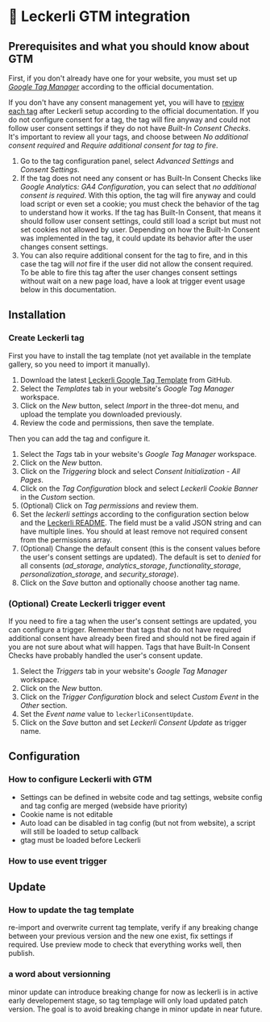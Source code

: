 # 🍪 Leckerli GTM integration

## Prerequisites and what you should know about GTM

First, if you don't already have one for your website, you must set up _[Google Tag Manager](https://support.google.com/tagmanager/answer/6103696)_ according to the official documentation.

If you don't have any consent management yet, you will have to [review each tag](https://support.google.com/tagmanager/answer/10718549) after Leckerli setup according to the official documentation. If you do not configure consent for a tag, the tag will fire anyway and could not follow user consent settings if they do not have _Built-In Consent Checks_. It's important to review all your tags, and choose between _No additional consent required_ and _Require additional consent for tag to fire_.

1. Go to the tag configuration panel, select _Advanced Settings_ and _Consent Settings_.
2. If the tag does not need any consent or has Built-In Consent Checks like _Google Analytics: GA4 Configuration_, you can select that _no additional consent is required_. With this option, the tag will fire anyway and could load script or even set a cookie; you must check the behavior of the tag to understand how it works. If the tag has Built-In Consent, that means it should follow user consent settings, could still load a script but must not set cookies not allowed by user. Depending on how the Built-In Consent was implemented in the tag, it could update its behavior after the user changes consent settings.
3. You can also require additional consent for the tag to fire, and in this case the tag will _not_ fire if the user did not allow the consent required. To be able to fire this tag after the user changes consent settings without wait on a new page load, have a look at trigger event usage below in this documentation.

## Installation

### Create Leckerli tag

First you have to install the tag template (not yet available in the template gallery, so you need to import it manually).

1. Download the latest [Leckerli Google Tag Template](https://raw.githubusercontent.com/antistatique/leckerli/main/doc/gtm-tag-template.tpl) from GitHub.
2. Select the _Templates_ tab in your website's _Google Tag Manager_ workspace.
3. Click on the _New_ button, select _Import_ in the three-dot menu, and upload the template you downloaded previously.
4. Review the code and permissions, then save the template.

Then you can add the tag and configure it.

1. Select the _Tags_ tab in your website's _Google Tag Manager_ workspace.
2. Click on the _New_ button.
3. Click on the _Triggering_ block and select _Consent Initialization - All Pages_.
4. Click on the _Tag Configuration_ block and select _Leckerli Cookie Banner_ in the _Custom_ section.
5. (Optional) Click on _Tag permissions_ and review them.
6. Set the _leckerli settings_ according to the configuration section below and the [Leckerli README](../README.md). The field must be a valid JSON string and can have multiple lines. You should at least remove not required consent from the permissions array.
7. (Optional) Change the default consent (this is the consent values before the user's consent settings are updated). The default is set to _denied_ for all consents (_ad_storage_, _analytics_storage_, _functionality_storage_, _personalization_storage_, and _security_storage_).
8. Click on the _Save_ button and optionally choose another tag name.

### (Optional) Create Leckerli trigger event

If you need to fire a tag when the user's consent settings are updated, you can configure a trigger. Remember that tags that do not have required additional consent have already been fired and should not be fired again if you are not sure about what will happen. Tags that have Built-In Consent Checks have probably handled the user's consent update.

1. Select the _Triggers_ tab in your website's _Google Tag Manager_ workspace.
2. Click on the _New_ button.
3. Click on the _Trigger Configuration_ block and select _Custom Event_ in the _Other_ section.
4. Set the _Event name_ value to `leckerliConsentUpdate`.
5. Click on the _Save_ button and set _Leckerli Consent Update_ as trigger name.

## Configuration

### How to configure Leckerli with GTM

* Settings can be defined in website code and tag settings, website config and tag config are merged (webside have priority)
* Cookie name is not editable
* Auto load can be disabled in tag config (but not from website), a script will still be loaded to setup callback
* gtag must be loaded before Leckerli

### How to use event trigger

## Update

### How to update the tag template
re-import and overwrite current tag template, verify if any breaking change between your previous version and the new one exist, fix settings if required. Use preview mode to check that everything works well, then publish.

### a word about versionning
minor update can introduce breaking change for now as leckerli is in active early developement stage, so tag templage will only load updated patch version. The goal is to avoid breaking change in minor update in near future.